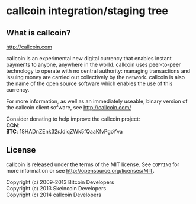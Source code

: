 callcoin integration/staging tree
==================================

What is callcoin?
-----------------

http://callcoin.com

callcoin is an experimental new digital currency that enables instant payments to
anyone, anywhere in the world. callcoin uses peer-to-peer technology to operate
with no central authority: managing transactions and issuing money are carried
out collectively by the network. callcoin is also the name of the open source
software which enables the use of this currency.

For more information, as well as an immediately useable, binary version of
the callcoin client sofware, see http://callcoin.com/

Consider donating to help improve the callcoin project:
<br /><strong>CCN</strong>: 
<br /><strong>BTC</strong>: 18HADnZEnk32rJdiqZWk5fQaaKfvPgoYva

License
-------

callcoin is released under the terms of the MIT license. See `COPYING` for more
information or see http://opensource.org/licenses/MIT.

Copyright (c) 2009-2013 Bitcoin Developers
<br />Copyright (c) 2013 Skeincoin Developers
<br />Copyright (c) 2014 callcoin Developers
